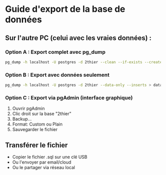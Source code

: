 # Guide d'export de la base de données

## Sur l'autre PC (celui avec les vraies données) :

### Option A : Export complet avec pg_dump
```bash
pg_dump -h localhost -U postgres -d 2thier --clean --if-exists --create > backup_2thier.sql
```

### Option B : Export avec données seulement
```bash
pg_dump -h localhost -U postgres -d 2thier --data-only --inserts > data_2thier.sql
```

### Option C : Export via pgAdmin (interface graphique)
1. Ouvrir pgAdmin
2. Clic droit sur la base "2thier"
3. Backup...
4. Format: Custom ou Plain
5. Sauvegarder le fichier

## Transférer le fichier
- Copier le fichier .sql sur une clé USB
- Ou l'envoyer par email/cloud
- Ou le partager via réseau local
